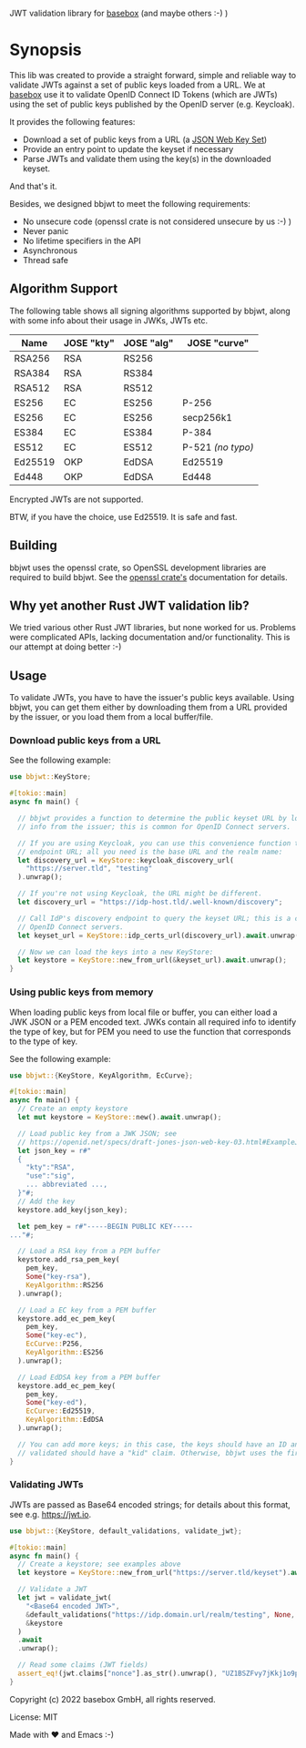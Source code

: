 JWT validation library for [basebox](https://basebox.tech) (and maybe others :-) )

# Synopsis

This lib was created to provide a straight forward, simple and reliable way to validate
JWTs against a set of public keys loaded from a URL.
We at [basebox](https://basebox.tech) use it to validate OpenID Connect ID Tokens (which are JWTs)
using the set of public keys published by the OpenID server (e.g. Keycloak).

It provides the following features:

* Download a set of public keys from a URL (a [JSON Web Key Set](https://connect2id.com/products/server/docs/config/jwk-set))
* Provide an entry point to update the keyset if necessary
* Parse JWTs and validate them using the key(s) in the downloaded keyset.

And that's it.

Besides, we designed bbjwt to meet the following requirements:

* No unsecure code (openssl crate is not considered unsecure by us :-) )
* Never panic
* No lifetime specifiers in the API
* Asynchronous
* Thread safe

## Algorithm Support

The following table shows all signing algorithms supported by bbjwt, along with some info about
their usage in JWKs, JWTs etc.

| Name    | JOSE "kty" | JOSE "alg" | JOSE "curve"      |
| ------- | ---------- | ---------- | ----------------- |
| RSA256  | RSA        | RS256      |                   |
| RSA384  | RSA        | RS384      |                   |
| RSA512  | RSA        | RS512      |                   |
| ES256   | EC         | ES256      | P-256             |
| ES256   | EC         | ES256      | secp256k1         |
| ES384   | EC         | ES384      | P-384             |
| ES512   | EC         | ES512      | P-521 *(no typo)* |
| Ed25519 | OKP        | EdDSA      | Ed25519           |
| Ed448   | OKP        | EdDSA      | Ed448             |

Encrypted JWTs are not supported.

BTW, if you have the choice, use Ed25519. It is safe and fast.

## Building

bbjwt uses the openssl crate, so OpenSSL development libraries are required to build bbjwt. See
the [openssl crate's](https://docs.rs/openssl/latest/openssl/) documentation for details.

## Why yet another Rust JWT validation lib?

We tried various other Rust JWT libraries, but none worked for us. Problems were complicated
APIs, lacking documentation and/or functionality. This is our attempt at doing better :-)

## Usage

To validate JWTs, you have to have the issuer's public keys available. Using bbjwt, you can
get them either by downloading them from a URL provided by the issuer, or you load them from
a local buffer/file.

### Download public keys from a URL

See the following example:

```rust  no_run
use bbjwt::KeyStore;

#[tokio::main]
async fn main() {

  // bbjwt provides a function to determine the public keyset URL by loading discovery
  // info from the issuer; this is common for OpenID Connect servers.

  // If you are using Keycloak, you can use this convenience function to get the discovery
  // endpoint URL; all you need is the base URL and the realm name:
  let discovery_url = KeyStore::keycloak_discovery_url(
    "https://server.tld", "testing"
  ).unwrap();

  // If you're not using Keycloak, the URL might be different.
  let discovery_url = "https://idp-host.tld/.well-known/discovery";

  // Call IdP's discovery endpoint to query the keyset URL; this is a common feature on
  // OpenID Connect servers.
  let keyset_url = KeyStore::idp_certs_url(discovery_url).await.unwrap();

  // Now we can load the keys into a new KeyStore:
  let keystore = KeyStore::new_from_url(&keyset_url).await.unwrap();
}
```

### Using public keys from memory

When loading public keys from local file or buffer, you can either load a JWK JSON or a PEM encoded 
text. JWKs contain all required info to identify the type of key, but for PEM you need to use
the function that corresponds to the type of key.

See the following example:

```rust no_run
use bbjwt::{KeyStore, KeyAlgorithm, EcCurve};

#[tokio::main]
async fn main() {
  // Create an empty keystore
  let mut keystore = KeyStore::new().await.unwrap();

  // Load public key from a JWK JSON; see
  // https://openid.net/specs/draft-jones-json-web-key-03.html#ExampleJWK
  let json_key = r#"
  {
    "kty":"RSA",
    "use":"sig",
    ... abbreviated ...,
  }"#;
  // Add the key
  keystore.add_key(json_key);

  let pem_key = r#"-----BEGIN PUBLIC KEY-----
..."#;

  // Load a RSA key from a PEM buffer
  keystore.add_rsa_pem_key(
    pem_key,
    Some("key-rsa"),
    KeyAlgorithm::RS256
  ).unwrap();

  // Load a EC key from a PEM buffer
  keystore.add_ec_pem_key(
    pem_key,
    Some("key-ec"),
    EcCurve::P256,
    KeyAlgorithm::ES256
  ).unwrap();

  // Load EdDSA key from a PEM buffer
  keystore.add_ec_pem_key(
    pem_key,
    Some("key-ed"),
    EcCurve::Ed25519,
    KeyAlgorithm::EdDSA
  ).unwrap();

  // You can add more keys; in this case, the keys should have an ID and the JWT to be
  // validated should have a "kid" claim. Otherwise, bbjwt uses the first key in the set.
}
```

### Validating JWTs

JWTs are passed as Base64 encoded strings; for details about this format, see e.g. <https://jwt.io>.

```rust no_run
use bbjwt::{KeyStore, default_validations, validate_jwt};

#[tokio::main]
async fn main() {
  // Create a keystore; see examples above
  let keystore = KeyStore::new_from_url("https://server.tld/keyset").await.unwrap();

  // Validate a JWT
  let jwt = validate_jwt(
    "<Base64 encoded JWT>",
    &default_validations("https://idp.domain.url/realm/testing", None, None),
    &keystore
  )
  .await
  .unwrap();

  // Read some claims (JWT fields)
  assert_eq!(jwt.claims["nonce"].as_str().unwrap(), "UZ1BSZFvy7jKkj1o9p3r7w");
}
```


Copyright (c) 2022 basebox GmbH, all rights reserved.

License: MIT

Made with ❤️ and Emacs :-)
